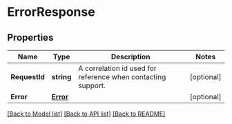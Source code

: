 # ErrorResponse

## Properties

Name | Type | Description | Notes
------------ | ------------- | ------------- | -------------
**RequestId** | **string** | A correlation id used for reference when contacting support. | [optional] 
**Error** | [**Error**](Error.md) |  | [optional] 

[[Back to Model list]](../README.md#documentation-for-models) [[Back to API list]](../README.md#documentation-for-api-endpoints) [[Back to README]](../README.md)


